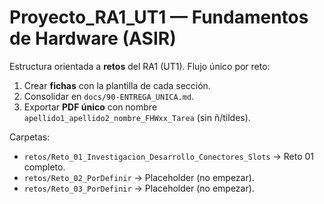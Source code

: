 
# Proyecto_RA1_UT1 — Fundamentos de Hardware (ASIR)

Estructura orientada a **retos** del RA1 (UT1). Flujo único por reto:
1) Crear **fichas** con la plantilla de cada sección.
2) Consolidar en `docs/90-ENTREGA_UNICA.md`.
3) Exportar **PDF único** con nombre `apellido1_apellido2_nombre_FHWxx_Tarea` (sin ñ/tildes).

Carpetas:
- `retos/Reto_01_Investigacion_Desarrollo_Conectores_Slots` → Reto 01 completo.
- `retos/Reto_02_PorDefinir` → Placeholder (no empezar).
- `retos/Reto_03_PorDefinir` → Placeholder (no empezar).
